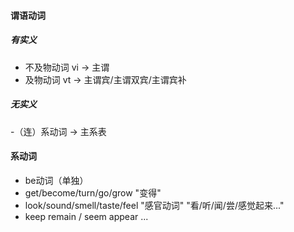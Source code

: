 #### 谓语动词
            
##### 有实义 
- 不及物动词 vi -> 主谓
- 及物动词 vt -> 主谓宾/主谓双宾/主谓宾补
            
##### 无实义 
-（连）系动词 -> 主系表

#### 系动词

- be动词（单独）
- get/become/turn/go/grow "变得"
- look/sound/smell/taste/feel "感官动词"  "看/听/闻/尝/感觉起来..."
- keep remain / seem appear ...
